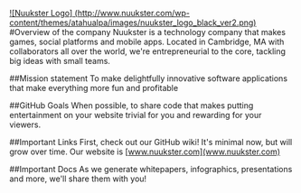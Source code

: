 [![Nuukster Logo]
(http://www.nuukster.com/wp-content/themes/atahualpa/images/nuukster_logo_black_ver2.png)](http://www.nuukster.com)
#Overview of the company
Nuukster is a technology company that makes games, social platforms and mobile apps. Located in Cambridge, MA with collaborators all over the world, we're entrepreneurial to the core, tackling big ideas with small teams.

##Mission statement 
To make delightfully innovative software applications that make everything more fun and profitable

##GitHub Goals
When possible, to share code that makes putting entertainment on your website trivial for you and rewarding for your viewers.

##Important Links
First, check out our GitHub wiki! It's minimal now, but will grow over time.
Our website is [www.nuukster.com](www.nuukster.com)

##Important Docs
As we generate whitepapers, infographics, presentations and more, we'll share them with you!

